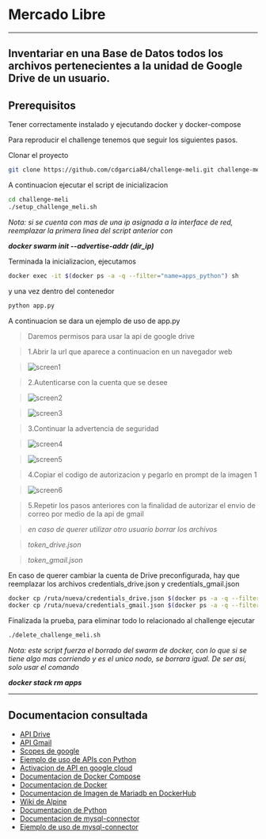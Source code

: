 # Mercado Libre
---
## Inventariar en una Base de Datos todos los archivos pertenecientes a la unidad de Google Drive de un usuario.

## Prerequisitos
Tener correctamente instalado y ejecutando docker y docker-compose

Para reproducir el challenge tenemos que seguir los siguientes pasos.

Clonar el proyecto

```bash
git clone https://github.com/cdgarcia84/challenge-meli.git challenge-meli
```

A continuacion ejecutar el script de inicializacion
```bash
cd challenge-meli
./setup_challenge_meli.sh
```

_Nota: si se cuenta con mas de una ip asignada a la interface de red, reemplazar la primera linea del script anterior con_ 

_**docker swarm init \-\-advertise-addr (dir\_ip)**_

Terminada la inicializacion, ejecutamos
```bash
docker exec -it $(docker ps -a -q --filter="name=apps_python") sh
```

y una vez dentro del contenedor
```bash
python app.py
```

A continuacion se dara un ejemplo de uso de app.py

> Daremos permisos para usar la api de google drive

> 1.Abrir la url que aparece a continuacion en un navegador web

> ![screen1](./img/screen01.png )

> 2.Autenticarse con la cuenta que se desee 

> ![screen2](./img/screen02.png )

> ![screen3](./img/screen03.png )

> 3.Continuar la advertencia de seguridad

> ![screen4](./img/screen04.png )

> ![screen5](./img/screen05.png )

> 4.Copiar el codigo de autorizacion y pegarlo en prompt de la imagen 1

> ![screen6](./img/screen06.png )

> 5.Repetir los pasos anteriores con la finalidad de autorizar el envio de correo por medio de la api de gmail



> _en caso de querer utilizar otro usuario borrar los archivos_

> _token\_drive.json_

> _token\_gmail.json_


En caso de querer cambiar la cuenta de Drive preconfigurada, hay que reemplazar los archivos credentials_drive.json y credentials_gmail.json
```bash
docker cp /ruta/nueva/credentials_drive.json $(docker ps -a -q --filter="name=apps_python"):/home/credentials_drive.json
docker cp /ruta/nueva/credentials_gmail.json $(docker ps -a -q --filter="name=apps_python"):/home/credentials_gmail.json
```

Finalizada la prueba, para eliminar todo lo relacionado al challenge ejecutar
```bash
./delete_challenge_meli.sh
```
_Nota: este script fuerza el borrado del swarm de docker, con lo que si se tiene algo mas corriendo y es el unico nodo, se borrara igual. De ser asi, solo usar el comando_ 

_**docker stack rm apps**_

---

## Documentacion consultada
- [API Drive]
- [API Gmail]
- [Scopes de google]
- [Ejemplo de uso de APIs con Python]
- [Activacion de API en google cloud]
- [Documentacion de Docker Compose]
- [Documentacion de Docker]
- [Documentacion de Imagen de Mariadb en DockerHub]
- [Wiki de Alpine]
- [Documentacion de Python]
- [Documentacion de mysql-connector]
- [Ejemplo de uso de mysql-connector]

[API Drive]: https://developers.google.com/drive/api/quickstart/python
[API Gmail]: https://developers.google.com/gmail/api/quickstart/python
[Scopes de google]: https://developers.google.com/identity/protocols/oauth2/scopes
[Ejemplo de uso de APIs con Python]: https://developers.google.com/resources/api-libraries/documentation/drive/v3/python/latest/index.html
[Activacion de API en google cloud]: https://www.iperiusbackup.net/es/activar-la-api-de-google-drive-y-obtener-las-credenciales-para-la-copia-de-seguridad/
[Documentacion de Docker Compose]: https://docs.docker.com/compose/
[Documentacion de Docker]: https://docs.docker.com/engine/reference/commandline/docker/
[Documentacion de Imagen de Mariadb en DockerHub]: https://hub.docker.com/_/mariadb
[Wiki de Alpine]: https://wiki.alpinelinux.org/wiki/Main_Page
[Documentacion de Python]: https://docs.python.org/3/
[Documentacion de mysql-connector]: https://pypi.org/project/mysql-connector-python/
[Ejemplo de uso de mysql-connector]: https://mariadb.com/resources/blog/how-to-connect-python-programs-to-mariadb/

